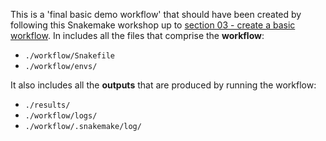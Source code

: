 This is a 'final basic demo workflow' that should have been created by following this Snakemake workshop up to [section 03 - create a basic workflow](../workshop_material/03_create_a_basic_workflow.md). In includes all the files that comprise the **workflow**:

- `./workflow/Snakefile`
- `./workflow/envs/`
 
It also includes all the **outputs** that are produced by running the workflow:

- `./results/`
- `./workflow/logs/`
- `./workflow/.snakemake/log/`

